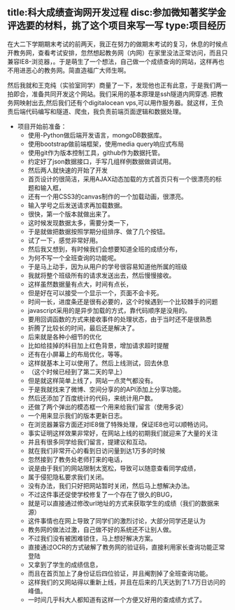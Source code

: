 title:科大成绩查询网开发过程
disc:参加微知著奖学金评选要的材料，挑了这个项目来写一写
type:项目经历
------------------

在大二下学期期末考试的前两天，我正在努力的做期末考试的复习，休息的时候点开教务网，查看考试安排，忽然想起教务网（内网）在家里没法正常访问，而且只兼容IE8-浏览器，。于是萌生了一个想法，自己做一个成绩查询的网站，这样再也不用进恶心的教务网。简直造福广大师生啊。

然后我就和王克纯（实验室同学）商量了一下，发现他也正有此意，于是我们两一拍即合，准备共同开发这个网站。我们采用的基本原理是ssh隧道内网穿透. 把教务网映射出去,然后我们还有个digitalocean vps,可以用作服务器。就这样，王负责后端代码编写和隧道、爬虫，我负责前端页面逻辑和数据处理。

- 项目开始前准备：
  - 使用-Python做后端开发语言，mongoDB数据库。
  -  使用bootstrap做前端框架，使用media query响应式布局
  -  使用git作为版本控制工具，github作为数据托管。
  -  约定好了json数据接口，手写几组样例数据做调试用。
  -  然后两人就快速的开始了开发
  -  首页设计的很简洁，采用AJAX动态加载的方式首页只有一个很漂亮的标题和输入框，
  -  还有一个用CSS3的canvas制作的一个加载动画，很漂亮。
  -  输入学号之后发送请求再加载数据。
  -  很快，第一个版本就做出来了。
  -  这时候发现数据太多，需要分类一下，
  -  于是就做把数据按照学期分组排序、做了几个按钮。
  -  试了一下，感觉非常好用。
  -  然后我又想到，有时候我们会想要知道全班的成绩分布，
  -  为何不写一个全班查询的功能呢。
  -  于是马上动手，因为从用户的学号很容易知道他所属的班级
  -  我就将整个班级所有的请求发送出去，然后慢慢接收。
  -  这样虽然数据量有点大，时间有点长，
  -  但是好在可以接受一个显示一个，页面不会卡死。
  -  时间一长，进度条还是很有必要的，这个时候遇到一个比较棘手的问题
  -  javascript采用的是异步加载的方式，靠代码顺序是没用的。
  -  要用回调函数的方式来接收事件的处理状态，由于当时还不是很熟悉
  -  折腾了比较长的时间，最后还是解决了。
  -  后来就是各种小细节的优化
  -  比如给挂掉的科目加上红色背景，增加请求超时提醒
  -  还有在小屏幕上的布局优化，等等。
  -  这样就基本上可以使用了。然后上线测试，回去休息
  -  （这个时候已经到了第二天的早上）
  -  但是就这样简单上线了，网站一点灵气都没有。
  -  于是我就找来了微博、空间分享的的API添加上分享功能。
  -  然后还添加了百度统计的代码，来统计用户数。
  -  还做了两个弹出的模态框一个用来给我们留言（使用多说）
  -  一个用来显示我们的版本更新日志。
  -  在浏览器兼容方面还对IE8做了特殊处理，保证IE8也可以顺畅访问。
  -  事实证明这样效果非常好，在网站上线的初期我们就迎来了大量的关注
  -  并且有很多同学给我们留言，提建议和互动。
  -  就在我们非常开心的看到日访问量到达1万多的时候
  -  忽然接到了教务处老师打来的电话，
  -  说是由于我们的网站限制太宽松，导致可以随意查看同学成绩，
  -  属于侵犯隐私要求我们关闭。
  -  没有办法，我们只好把网站暂时关闭，然后马上想解决办法。
  -  不过这件事还促使学校修复了一个存在了很久的BUG，
  -  就是可以直接通过修改url地址的方式来获取学生的成绩（我们的数据来源）
  -  这件事情也在网上导致了同学们的激烈讨论，大部分同学还是认为
  -  教务网的做法过激，自己做不好的系统还不让别人做。
  -  不过我们没有被困难锁住，马上想好解决方案。
  -  直接通过OCR的方式破解了教务网的验证码，直接利用家长查询功能正常登陆
  -  又拿到了学生的成绩信息，
  -  而且在首页加上了身份证后四位验证，并且阉割掉了全班查询功能。
  -  这样我们的又网站得以重新上线，并且在后来的几天达到了1.7万日访问的峰值。
  -  一时间几乎科大人都知道有这样一个方便又好用的查成绩方式了。
